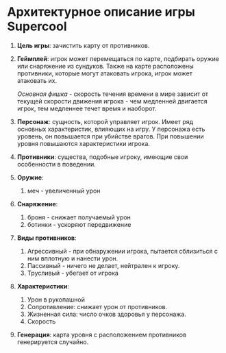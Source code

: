 # Архитектурное описание игры Supercool

1. **Цель игры**: зачистить карту от противников.    

2. **Геймплей**: игрок может перемещаться по карте, подбирать оружие или снаряжение из сундуков. 
   Также на карте расположены противники, которые могут атаковать игрока, игрок может атаковать их.
   
   *Основная фишка* - скорость течения времени в мире зависит от текущей скорости движения игрока - 
   чем медленней двигается игрок, тем медленнее течет время и наоборот.
3. **Персонаж**: сущность, которой управляет игрок. Имеет ряд основных характеристик, влияющих на игру. 
   У персонажа есть уровень, он повышается при убийстве врагов. 
   При повышении уровня повышаются характеристики игрока. 
4. **Противники**: существа, подобные игроку, имеющие свои особенности в поведении.
5. **Оружие**: 
   1. меч - увеличенный урон 

6. **Снаряжение**:
   1. броня - снижает получаемый урон
   2. ботинки - ускоряют передвижение

7. **Виды противников**:  
   1. Агрессивный - при обнаружении игрока, пытается сблизиться с ним вплотную и нанести урон.
   2. Пассивный - ничего не делает, нейтрален к игроку. 
   3. Трусливый - убегает от игрока
   

8. **Характеристики**:
    1. Урон в рукопашной
    2. Сопротивление: снижает урон от противников.
    3. Жизненная сила: число очков здоровья у персонажа.
    4. Скорость
9. **Генерация**: карта уровня с расположением противников генерируется случайно.
